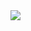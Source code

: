 
<div class="featured">
<a href="{{ page.url }}">
<img src="{{site.url}}/images/Rlogo.png" />
</a>
</div>


